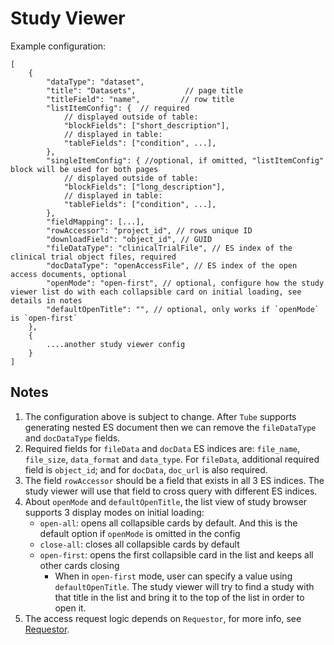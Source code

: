 # Study Viewer

Example configuration:

```
[
    {
        "dataType": "dataset",
        "title": "Datasets",           // page title
        "titleField": "name",         // row title
        "listItemConfig": {  // required
            // displayed outside of table:
            "blockFields": ["short_description"],
            // displayed in table:
            "tableFields": ["condition", ...],
        },
        "singleItemConfig": { //optional, if omitted, "listItemConfig" block will be used for both pages
            // displayed outside of table:
            "blockFields": ["long_description"],
            // displayed in table:
            "tableFields": ["condition", ...],
        },
        "fieldMapping": [...],
        "rowAccessor": "project_id", // rows unique ID
        "downloadField": "object_id", // GUID
        "fileDataType": "clinicalTrialFile", // ES index of the clinical trial object files, required
        "docDataType": "openAccessFile", // ES index of the open access documents, optional
        "openMode": "open-first", // optional, configure how the study viewer list do with each collapsible card on initial loading, see details in notes
        "defaultOpenTitle": "", // optional, only works if `openMode` is `open-first`
    },
    {
        ....another study viewer config
    }
]
```

## Notes

1. The configuration above is subject to change. After `Tube` supports generating nested ES document then we can remove the `fileDataType` and `docDataType` fields.
2. Required fields for `fileData` and `docData` ES indices are: `file_name`, `file_size`, `data_format` and `data_type`. For `fileData`, additional required field is `object_id`; and for `docData`, `doc_url` is also required.
3. The field `rowAccessor` should be a field that exists in all 3 ES indices. The study viewer will use that field to cross query with different ES indices.
4. About `openMode` and `defaultOpenTitle`, the list view of study browser supports 3 display modes on initial loading:
    - `open-all`: opens all collapsible cards by default. And this is the default option if `openMode` is omitted in the config
    - `close-all`: closes all collapsible cards by default
    - `open-first`: opens the first collapsible card in the list and keeps all other cards closing
        - When in `open-first` mode, user can specify a value using `defaultOpenTitle`. The study viewer will try to find a study with that title in the list and bring it to the top of the list in order to open it.
5. The access request logic depends on `Requestor`, for more info, see [Requestor](https://github.com/uc-cdis/requestor/).
